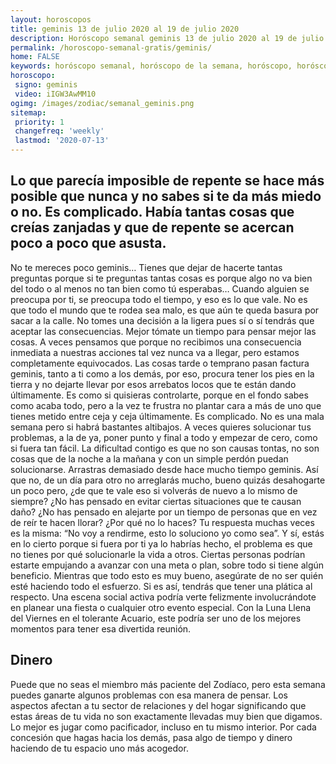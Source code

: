 ```yaml
---
layout: horoscopos
title: geminis 13 de julio 2020 al 19 de julio 2020 
description: Horóscopo semanal geminis 13 de julio 2020 al 19 de julio 2020. Lo que parecía imposible de repente se hace más posible que nunca y no sabes si te da más miedo o no. Es complicado. Había tantas cosas que creías zanjadas y que de repente se acercan poco a poco que asusta.
permalink: /horoscopo-semanal-gratis/geminis/
home: FALSE
keywords: horóscopo semanal, horóscopo de la semana, horóscopo, horóscopo gratis,horóscopos, horóscopo esperanza gracia, horoscopos geminis la semana, horóscopos gratis, Tarot, Astrologia, Zodíaco, geminis, horoscopo gratis, semanal
horoscopo:
 signo: geminis
 video: iIGW3AwMM10
ogimg: /images/zodiac/semanal_geminis.png
sitemap:
 priority: 1
 changefreq: 'weekly'
 lastmod: '2020-07-13'
---
```




## Lo que parecía imposible de repente se hace más posible que nunca y no sabes si te da más miedo o no. Es complicado. Había tantas cosas que creías zanjadas y que de repente se acercan poco a poco que asusta.

No te mereces poco geminis… Tienes que dejar de hacerte tantas preguntas porque si te preguntas tantas cosas es porque algo no va bien del todo o al menos no tan bien como tú esperabas… Cuando alguien se preocupa por ti, se preocupa todo el tiempo, y eso es lo que vale. No es que todo el mundo que te rodea sea malo, es que aún te queda basura por sacar a la calle. No tomes una decisión a la ligera pues sí o sí tendrás que aceptar las consecuencias. Mejor tómate un tiempo para pensar mejor las cosas. A veces pensamos que porque no recibimos una consecuencia inmediata a nuestras acciones tal vez nunca va a llegar, pero estamos completamente equivocados. Las cosas tarde o temprano pasan factura geminis, tanto a ti como a los demás, por eso, procura tener los pies en la tierra y no dejarte llevar por esos arrebatos locos que te están dando últimamente. Es como si quisieras controlarte, porque en el fondo sabes como acaba todo, pero a la vez te frustra no plantar cara a más de uno que tienes metido entre ceja y ceja últimamente. Es complicado. No es una mala semana pero si habrá bastantes altibajos. A veces quieres solucionar tus problemas, a la de ya, poner punto y final a todo y empezar de cero, como si fuera tan fácil. La dificultad contigo es que no son causas tontas, no son cosas que de la noche a la mañana y con un simple perdón puedan solucionarse. Arrastras demasiado desde hace mucho tiempo geminis. Así que no, de un día para otro no arreglarás mucho, bueno quizás desahogarte un poco pero, ¿de que te vale eso si volverás de nuevo a lo mismo de siempre? ¿No has pensado en evitar ciertas situaciones que te causan daño? ¿No has pensado en alejarte por un tiempo de personas que en vez de reír te hacen llorar? ¿Por qué no lo haces? Tu respuesta muchas veces es la misma: “No voy a rendirme, esto lo soluciono yo como sea”. Y sí, estás en lo cierto porque si fuera por ti ya lo habrías hecho, el problema es que no tienes por qué solucionarle la vida a otros. Ciertas personas podrían estarte empujando a avanzar con una meta o plan, sobre todo si tiene algún beneficio. Mientras que todo esto es muy bueno, asegúrate de no ser quién esté haciendo todo el esfuerzo. Si es así, tendrás que tener una plática al respecto. Una escena social activa podría verte felizmente involucrándote en planear una fiesta o cualquier otro evento especial. Con la Luna Llena del Viernes en el tolerante Acuario, este podría ser uno de los mejores momentos para tener esa divertida reunión.

## Dinero

Puede que no seas el miembro más paciente del Zodíaco, pero esta semana puedes ganarte algunos problemas con esa manera de pensar. Los aspectos afectan a tu sector de relaciones y del hogar significando que estas áreas de tu vida no son exactamente llevadas muy bien que digamos. Lo mejor es jugar como pacificador, incluso en tu mismo interior. Por cada concesión que hagas hacia los demás, pasa algo de tiempo y dinero haciendo de tu espacio uno más acogedor.
